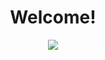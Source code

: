 <h1 align="center">Welcome!</h1>

<p align="center">
<img src="https://github-readme-stats.vercel.app/api/top-langs/?username=BlackRabbit22&layout=compact&hide_border=true&theme=github_dark">
</p>
